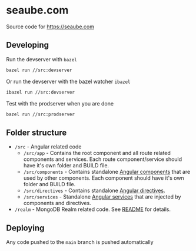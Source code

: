 # seaube.com

Source code for <https://seaube.com>

## Developing

Run the devserver with `bazel`

```sh
bazel run //src:devserver
```

Or run the devserver with the bazel watcher `ibazel`

```sh
ibazel run //src:devserver
```

Test with the prodserver when you are done

```sh
bazel run //src:prodserver
```

## Folder structure

- `/src` - Angular related code
  - `/src/app` - Contains the root component and all route related components and services. Each route component/service should have it's own folder and BUILD file.
  - `/src/components` - Contains standalone [Angular components](https://angular.io/guide/component-overview) that are used by other components. Each component should have it's own folder and BUILD file.
  - `/src/directives` - Contains standalone [Angular directives](https://angular.io/guide/attribute-directives).
  - `/src/services` - Standalone [Angular services](https://angular.io/guide/dependency-injection) that are injected by components and directives.
- `/realm` - MongoDB Realm related code. See [README](realm/README.md) for details.

## Deploying

Any code pushed to the `main` branch is pushed automatically
